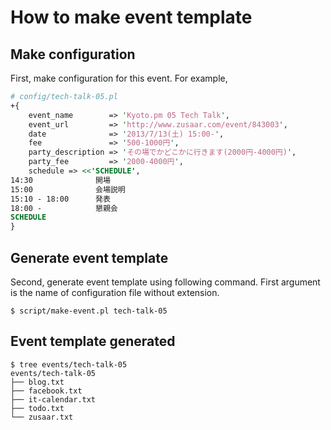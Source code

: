 # How to make event template
## Make configuration
First, make configuration for this event.  For example,
```Perl
# config/tech-talk-05.pl
+{
    event_name        => 'Kyoto.pm 05 Tech Talk',
    event_url         => 'http://www.zusaar.com/event/843003',
    date              => '2013/7/13(土) 15:00-',
    fee               => '500-1000円',
    party_description => 'その場でかどこかに行きます(2000円-4000円)',
    party_fee         => '2000-4000円',
    schedule => <<'SCHEDULE',
14:30              開場
15:00              会場説明
15:10 - 18:00      発表
18:00 -            懇親会
SCHEDULE
}
```

## Generate event template
Second, generate event template using following command.  First argument is the name of configuration file without extension.
```
$ script/make-event.pl tech-talk-05
```

## Event template generated
```
$ tree events/tech-talk-05
events/tech-talk-05
├── blog.txt
├── facebook.txt
├── it-calendar.txt
├── todo.txt
└── zusaar.txt
```